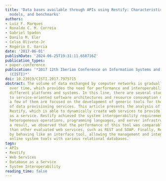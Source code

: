 ```yaml
---
title: 'Data bases available through APIs using Restify: Characteristics, programming
  models, and benchmarks'
authors:
- Luiz F. Marques
- Ronaldo C. M. Correia
- Gabriel Spadon
- Danilo M. Eler
- Celso Olivete-Jr
- Rogério E. Garcia
date: '2017-06-01'
publishDate: '2024-06-25T19:31:11.658716Z'
publication_types:
- paper-conference
publication: '*2017 12th Iberian Conference on Information Systems and Technologies
  (CISTI)*'
doi: 10.23919/CISTI.2017.7975715
abstract: The volume of data exchanged by computer networks is gradually increasing
  over time, which provides the need for performance and interoperability between
  different platforms and systems. In this line, there are several studies dedicated
  to service-oriented software architectures and resource consumption models. However,
  a few of them are focused on the development of generic tools for the dynamic creation
  of data provisioning services. This article presents the analysis of a tool called
  Restify, which is able to dynamically create web services to provide an online database
  as a service. Restify achieved the system interoperability requirements regarding
  heterogeneous operations, programming languages, and server infrastructures. As
  a result, we observed that the performance of this tool was comparable, if not better,
  than other evaluated web services, such as REST and SOAP. Finally, Restify excels
  by behaving like an interface tool, allowing the management and integration of multiple
  online system tools with various relational databases.
tags:
- APIs
- Restify
- Web Services
- Database as a Service
- System Interoperability
reading_time: false
---
```


